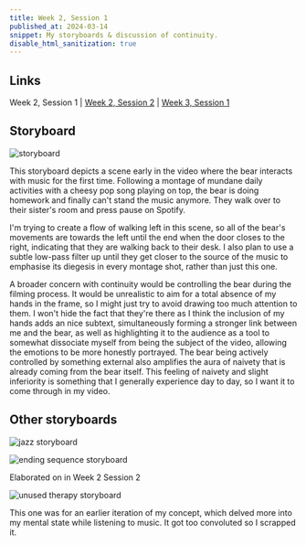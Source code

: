 ```yaml
---
title: Week 2, Session 1
published_at: 2024-03-14
snippet: My storyboards & discussion of continuity.
disable_html_sanitization: true
---
```


## Links
Week 2, Session 1 | <a href="https://safe-pigeon-27.deno.dev/w02s2-audio">Week 2, Session 2</a> | <a href="https://safe-pigeon-27.deno.dev/w03s1-draft">Week 3, Session 1</a>

## Storyboard

![storyboard](/w02/storyboard.jpg)

This storyboard depicts a scene early in the video where the bear interacts with music for the first time. Following a montage of mundane daily activities with a cheesy pop song playing on top, the bear is doing homework and finally can't stand the music anymore. They walk over to their sister's room and press pause on Spotify.

I'm trying to create a flow of walking left in this scene, so all of the bear's movements are towards the left until the end when the door closes to the right, indicating that they are walking back to their desk. I also plan to use a subtle low-pass filter up until they get closer to the source of the music to emphasise its diegesis in every montage shot, rather than just this one. 

A broader concern with continuity would be controlling the bear during the filming process. It would be unrealistic to aim for a total absence of my hands in the frame, so I might just try to avoid drawing too much attention to them. I won't hide the fact that they're there as I think the inclusion of my hands adds an nice subtext, simultaneously forming a stronger link between me and the bear, as well as highlighting it to the audience as a tool to somewhat dissociate myself from being the subject of the video, allowing the emotions to be more honestly portrayed. The bear being actively controlled by something external also amplifies the aura of naivety that is already coming from the bear itself. This feeling of naivety and slight inferiority is something that I generally experience day to day, so I want it to come through in my video.

## Other storyboards

![jazz storyboard](/w02/jazz.jpg)

![ending sequence storyboard](/w02/radiohead.jpg)

Elaborated on in Week 2 Session 2

![unused therapy storyboard](/w02/psych.jpg)

This one was for an earlier iteration of my concept, which delved more into my mental state while listening to music. It got too convoluted so I scrapped it.

<br><br>
